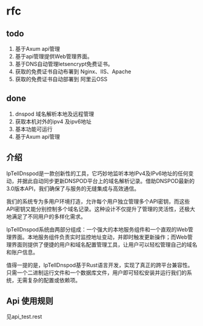 # rfc
## todo
1. 基于Axum api管理
2. 基于api管理提供Web管理界面。
3. 基于DNS自动管理letsencrypt免费证书。
4. 获取的免费证书自动布署到 Nginx、IIS、Apache
5. 获取的免费证书自动部署到 阿里云OSS

## done
1. dnspod 域名解析本地及远程管理
2. 获取本机对外的ipv4 及ipv6地址
3. 基本功能可运行
4. 基于Axum api管理


## 介绍
IpTellDnspod是一款创新性的工具，它巧妙地监听本地IPv4及IPv6地址的任何变动，并据此自动同步更新DNSPOD平台上的域名解析记录。借助DNSPOD最新的3.0版本API，我们确保了与服务的无缝集成与高效通信。

我们的系统专为多用户环境打造，允许每个用户独立管理多个API密钥，而这些API密钥又能分别控制多个域名记录。这种设计不仅提升了管理的灵活性，还极大地满足了不同用户的多样化需求。

IpTellDnspod系统由两部分组成：一个强大的本地服务组件和一个直观的Web管理界面。本地服务组件负责实时监控地址变动，并即时触发更新操作；而Web管理界面则提供了便捷的用户和域名配置管理工具，让用户可以轻松管理自己的域名和账户信息。

值得一提的是，IpTellDnspod基于Rust语言开发，实现了真正的跨平台兼容性。只需一个二进制运行文件和一个数据库文件，用户即可轻松安装并运行我们的系统，无需复杂的配置或依赖项。

## Api 使用规则
见api_test.rest
